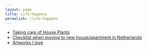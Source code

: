 ```yaml
---
layout: page
title: Life-happens
permalink: /life-happens
---
```


- [Taking care of House Plants](/taking-care-house-plants.html)
- [Checklist when moving to new house/apartment in Netherlands](/life-happens/2020/06/08/checklist-when-moving-to-new-house-apartment.html)
- [Artworks I love](/artworks-I-love.html)
